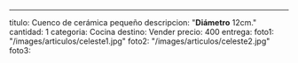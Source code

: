 ---
titulo: Cuenco de cerámica pequeño
descripcion: "**Diámetro** 12cm."
cantidad: 1
categoria: Cocina
destino: Vender
precio: 400
entrega: 
foto1: "/images/articulos/celeste1.jpg"
foto2: "/images/articulos/celeste2.jpg"
foto3: 
